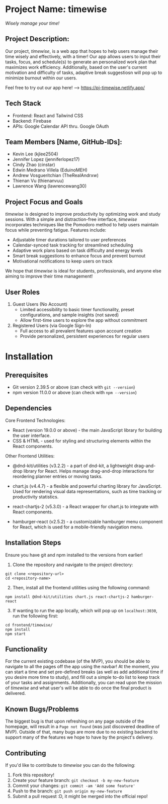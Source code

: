 # Project Name: timewise
_Wisely manage your time!_

## Project Description:
Our project, _timewise_, is a web app that hopes to help users manage their time wisely and effectively, with a timer! Our app allows users to input their tasks, focus, and schedule(s) to generate an personalized work plan that maximizes work efficiency. Additionally, based on the user's current motivation and difficulty of tasks, adaptive break suggestiosn will pop up to minimize burnout within our users. 

Feel free to try out our app here! --> https://pj-timewise.netlify.app/

## Tech Stack
- Frontend: React and Tailwind CSS
- Backend: Firebase 
- APIs: Google Calendar API thru. Google OAuth

## Team Members [Name, GitHub-IDs]:
- Kevin Lee (kjlee2504)
- Jennifer Lopez (jenniferlopez17)
- Cindy Zhao (cinstar)
- Edwin Medrano Villela (EduinoMEH)
- Andrew Vosgueritchian (TheRealAndrxw)
- Thienan Vu (thienanvuu)
- Lawrence Wang (lawrencewang30)

## Project Focus and Goals
_timewise_ is designed to improve productivity by optimizing work and study sessions. With a simple and distraction-free interface, _timewise_ incorporates techniques like the Pomodoro method to help users maintain focus while preventing fatigue. Features include:

- Adjustable timer durations tailored to user preferences
- Calendar-synced task tracking for streamlined scheduling
- Adaptive work plans based on task difficulty and energy levels
- Smart break suggestions to enhance focus and prevent burnout
- Motivational notifications to keep users on track

We hope that _timewise_ is ideal for students, professionals, and anyone else aiming to improve their time management!

## User Roles
1. Guest Users (No Account)
   - Limited accessibility to basic timer functionality, preset configurations, and sample insights (not saved)
   - Allow first-time users to explore the app without commitment
2. Registered Users (via Google Sign-In)
   - Full access to all prevalent features upon account creation
   - Provide personalized, persistent experiences for regular users

# Installation
## Prerequisites
- Git version 2.39.5 or above (can check with `git --version`)
- npm version 11.0.0 or above (can check with `npm --version`)

## Dependencies
Core Frontend Technologies:
- React (version 19.0.0 or above) - the main JavaScript library for building the user interface.
- CSS & HTML - used for styling and structuring elements within the React components.

Other Frontend Utilities: 
- @dnd-kit/utilities (v3.2.2) - a  part of dnd-kit, a lightweight drag-and-drop library for React. Helps manage drag-and-drop interactions for reordering planner entries or moving tasks.

- chart.js (v4.4.7) - a flexible and powerful charting library for JavaScript. Used for rendering visual data representations, such as time tracking or productivity statistics.

- react-chartjs-2 (v5.3.0) - a React wrapper for chart.js to integrate with React components.

- hamburger-react (v2.5.2) - a customizable hamburger menu component for React, which is used for a mobile-friendly navigation menu.

## Installation Steps
Ensure you have git and npm installed to the versions from earlier!

1. Clone the repository and navigate to the project directory:

```
git clone <repository-url>
cd <repository-name> 
```

2. Then, install all the frontend utilities using the following command:
``` 
npm install @dnd-kit/utilities chart.js react-chartjs-2 hamburger-react
```

3. If wanting to run the app locally, which will pop up on `localhost:3030`, run the following first:
```
cd frontend/timewise/
npm install
npm start
```

## Functionality
For the current existing codebase (of the MVP), you should be able to navigate to all the pages off the app using the navbar! At the moment, you can start a time and set pre-defined breaks (as well as add additional time if you desire more time to study), and fill out a simple to-do list to keep track of your tasks and assignments. Additionally, you can read upon the mission of _timewise_ and what user's will be able to do once the final product is delivered. 

## Known Bugs/Problems
The biggest bug is that upon refreshing on any page outside of the homepage, will result in a `Page not found` (was just discovered deadline of MVP). Outside of that, many bugs are more due to no existing backend to support many of the features we hope to have by the project's delivery. 

## Contributing
If you'd like to contribute to _timewise_ you can do the following:
1. Fork this repository!
2. Create your feature branch: `git checkout -b my-new-feature`
3. Commit your changes: `git commit -am 'Add some feature'`
4. Push to the branch: `git push origin my-new-feature`
5. Submit a pull request :D, it might be merged into the official repo!
